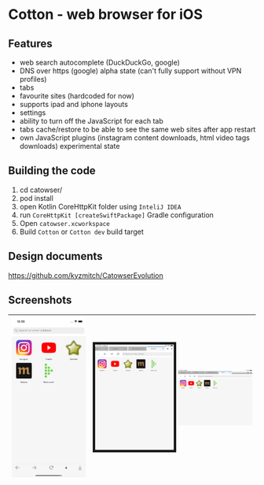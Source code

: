 # Cotton - web browser for iOS

Features
-----------------
- web search autocomplete (DuckDuckGo, google)
- DNS over https (google) alpha state (can't fully support without VPN profiles)
- tabs
- favourite sites (hardcoded for now)
- supports ipad and iphone layouts
- settings
- ability to turn off the JavaScript for each tab
- tabs cache/restore to be able to see the same web sites after app restart
- own JavaScript plugins (instagram content downloads, html video tags downloads) experimental state

Building the code
-----------------
1. cd catowser/
2. pod install
3. open Kotlin CoreHttpKit folder using `InteliJ IDEA`
4. run `CoreHttpKit [createSwiftPackage]` Gradle configuration
5. Open `catowser.xcworkspace`
6. Build `Cotton` or `Cotton dev` build target

Design documents
-----------------
https://github.com/kyzmitch/CatowserEvolution

## Screenshots

[//]: # (CSS is filtered by Github, so style="border:5px solid black ; width:300px;" is not working for img tags)

<img src="screenshots/iphone_screenshot.png" width="400"/> | <img src="screenshots/ipad_screenshot.png" width="400" border="5" /> | <img src="screenshots/ipad_landskape_screenshot.png" width="400"/>
--- | --- | ---



